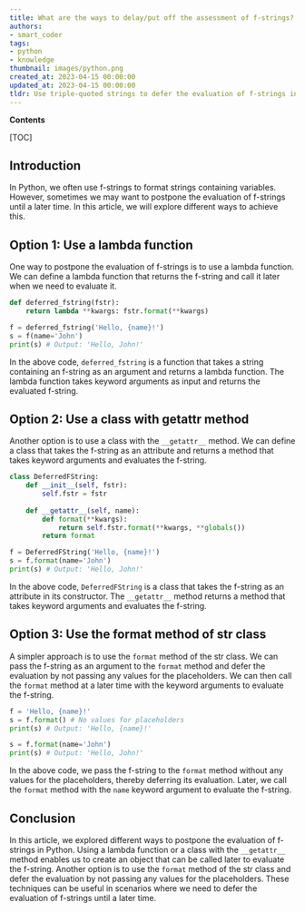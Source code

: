```yaml
---
title: What are the ways to delay/put off the assessment of f-strings?
authors:
- smart_coder
tags:
- python
- knowledge
thumbnail: images/python.png
created_at: 2023-04-15 00:00:00
updated_at: 2023-04-15 00:00:00
tldr: Use triple-quoted strings to defer the evaluation of f-strings in Python.
---
```


**Contents**

[TOC]

## Introduction

In Python, we often use f-strings to format strings containing variables. However, sometimes we may want to postpone the evaluation of f-strings until a later time. In this article, we will explore different ways to achieve this.

## Option 1: Use a lambda function

One way to postpone the evaluation of f-strings is to use a lambda function. We can define a lambda function that returns the f-string and call it later when we need to evaluate it.

``` python
def deferred_fstring(fstr):
    return lambda **kwargs: fstr.format(**kwargs)

f = deferred_fstring('Hello, {name}!')
s = f(name='John')
print(s) # Output: 'Hello, John!'
```

In the above code, `deferred_fstring` is a function that takes a string containing an f-string as an argument and returns a lambda function. The lambda function takes keyword arguments as input and returns the evaluated f-string.

## Option 2: Use a class with __getattr__ method

Another option is to use a class with the `__getattr__` method. We can define a class that takes the f-string as an attribute and returns a method that takes keyword arguments and evaluates the f-string.

``` python
class DeferredFString:
    def __init__(self, fstr):
        self.fstr = fstr
    
    def __getattr__(self, name):
        def format(**kwargs):
            return self.fstr.format(**kwargs, **globals())
        return format

f = DeferredFString('Hello, {name}!')
s = f.format(name='John')
print(s) # Output: 'Hello, John!'
```

In the above code, `DeferredFString` is a class that takes the f-string as an attribute in its constructor. The `__getattr__` method returns a method that takes keyword arguments and evaluates the f-string.

## Option 3: Use the format method of str class

A simpler approach is to use the `format` method of the str class. We can pass the f-string as an argument to the `format` method and defer the evaluation by not passing any values for the placeholders. We can then call the `format` method at a later time with the keyword arguments to evaluate the f-string.

``` python
f = 'Hello, {name}!'
s = f.format() # No values for placeholders
print(s) # Output: 'Hello, {name}!'

s = f.format(name='John')
print(s) # Output: 'Hello, John!'
```

In the above code, we pass the f-string to the `format` method without any values for the placeholders, thereby deferring its evaluation. Later, we call the `format` method with the `name` keyword argument to evaluate the f-string.

## Conclusion

In this article, we explored different ways to postpone the evaluation of f-strings in Python. Using a lambda function or a class with the `__getattr__` method enables us to create an object that can be called later to evaluate the f-string. Another option is to use the `format` method of the str class and defer the evaluation by not passing any values for the placeholders. These techniques can be useful in scenarios where we need to defer the evaluation of f-strings until a later time.
